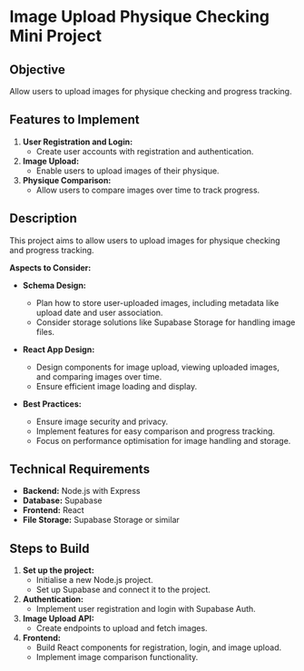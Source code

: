 # Image Upload Physique Checking Mini Project

## Objective
Allow users to upload images for physique checking and progress tracking.

## Features to Implement
1. **User Registration and Login:**
   - Create user accounts with registration and authentication.
2. **Image Upload:**
   - Enable users to upload images of their physique.
3. **Physique Comparison:**
   - Allow users to compare images over time to track progress.

## Description
This project aims to allow users to upload images for physique checking and progress tracking.

**Aspects to Consider:**

- **Schema Design:**
  - Plan how to store user-uploaded images, including metadata like upload date and user association.
  - Consider storage solutions like Supabase Storage for handling image files.

- **React App Design:**
  - Design components for image upload, viewing uploaded images, and comparing images over time.
  - Ensure efficient image loading and display.

- **Best Practices:**
  - Ensure image security and privacy.
  - Implement features for easy comparison and progress tracking.
  - Focus on performance optimisation for image handling and storage.

## Technical Requirements
- **Backend:** Node.js with Express
- **Database:** Supabase
- **Frontend:** React
- **File Storage:** Supabase Storage or similar

## Steps to Build
1. **Set up the project:**
   - Initialise a new Node.js project.
   - Set up Supabase and connect it to the project.
2. **Authentication:**
   - Implement user registration and login with Supabase Auth.
3. **Image Upload API:**
   - Create endpoints to upload and fetch images.
4. **Frontend:**
   - Build React components for registration, login, and image upload.
   - Implement image comparison functionality.

